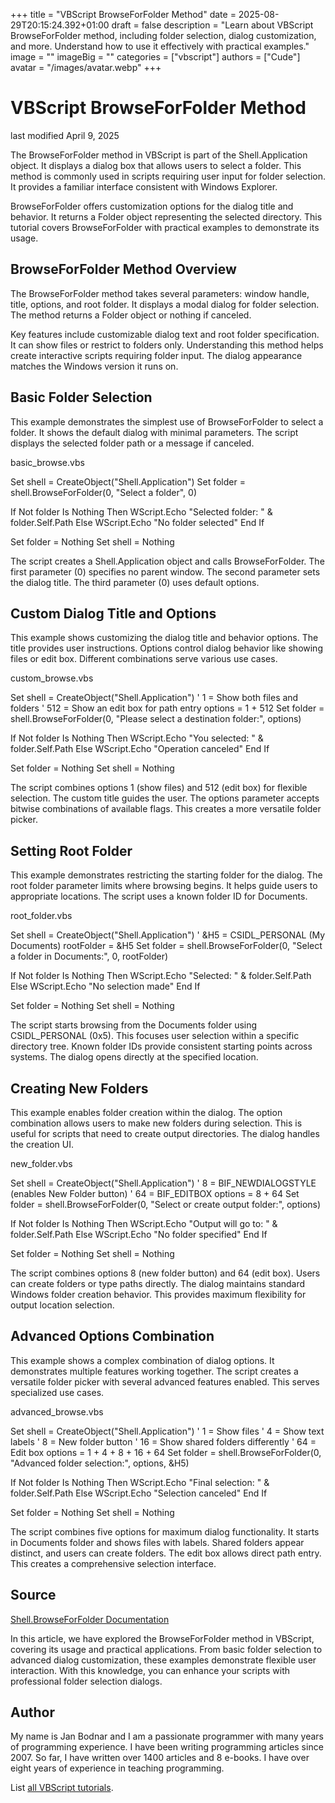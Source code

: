 +++
title = "VBScript BrowseForFolder Method"
date = 2025-08-29T20:15:24.392+01:00
draft = false
description = "Learn about VBScript BrowseForFolder method, including folder selection, dialog customization, and more. Understand how to use it effectively with practical examples."
image = ""
imageBig = ""
categories = ["vbscript"]
authors = ["Cude"]
avatar = "/images/avatar.webp"
+++

# VBScript BrowseForFolder Method

last modified April 9, 2025

The BrowseForFolder method in VBScript is part of the
Shell.Application object. It displays a dialog box that allows users
to select a folder. This method is commonly used in scripts requiring user input
for folder selection. It provides a familiar interface consistent with Windows
Explorer.

BrowseForFolder offers customization options for the dialog title
and behavior. It returns a Folder object representing the selected
directory. This tutorial covers BrowseForFolder with practical
examples to demonstrate its usage.

## BrowseForFolder Method Overview

The BrowseForFolder method takes several parameters: window handle,
title, options, and root folder. It displays a modal dialog for folder
selection. The method returns a Folder object or nothing if
canceled.

Key features include customizable dialog text and root folder specification. It
can show files or restrict to folders only. Understanding this method helps
create interactive scripts requiring folder input. The dialog appearance matches
the Windows version it runs on.

## Basic Folder Selection

This example demonstrates the simplest use of BrowseForFolder to
select a folder. It shows the default dialog with minimal parameters. The script
displays the selected folder path or a message if canceled.

basic_browse.vbs
  

Set shell = CreateObject("Shell.Application")
Set folder = shell.BrowseForFolder(0, "Select a folder", 0)

If Not folder Is Nothing Then
    WScript.Echo "Selected folder: " &amp; folder.Self.Path
Else
    WScript.Echo "No folder selected"
End If

Set folder = Nothing
Set shell = Nothing

The script creates a Shell.Application object and calls
BrowseForFolder. The first parameter (0) specifies no parent
window. The second parameter sets the dialog title. The third parameter (0)
uses default options.

## Custom Dialog Title and Options

This example shows customizing the dialog title and behavior options. The title
provides user instructions. Options control dialog behavior like showing files
or edit box. Different combinations serve various use cases.

custom_browse.vbs
  

Set shell = CreateObject("Shell.Application")
' 1 = Show both files and folders
' 512 = Show an edit box for path entry
options = 1 + 512
Set folder = shell.BrowseForFolder(0, "Please select a destination folder:", options)

If Not folder Is Nothing Then
    WScript.Echo "You selected: " &amp; folder.Self.Path
Else
    WScript.Echo "Operation canceled"
End If

Set folder = Nothing
Set shell = Nothing

The script combines options 1 (show files) and 512 (edit box) for flexible
selection. The custom title guides the user. The options parameter accepts
bitwise combinations of available flags. This creates a more versatile folder
picker.

## Setting Root Folder

This example demonstrates restricting the starting folder for the dialog. The
root folder parameter limits where browsing begins. It helps guide users to
appropriate locations. The script uses a known folder ID for Documents.

root_folder.vbs
  

Set shell = CreateObject("Shell.Application")
' &amp;H5 = CSIDL_PERSONAL (My Documents)
rootFolder = &amp;H5
Set folder = shell.BrowseForFolder(0, "Select a folder in Documents:", 0, rootFolder)

If Not folder Is Nothing Then
    WScript.Echo "Selected: " &amp; folder.Self.Path
Else
    WScript.Echo "No selection made"
End If

Set folder = Nothing
Set shell = Nothing

The script starts browsing from the Documents folder using CSIDL_PERSONAL (0x5).
This focuses user selection within a specific directory tree. Known folder IDs
provide consistent starting points across systems. The dialog opens directly at
the specified location.

## Creating New Folders

This example enables folder creation within the dialog. The option combination
allows users to make new folders during selection. This is useful for scripts
that need to create output directories. The dialog handles the creation UI.

new_folder.vbs
  

Set shell = CreateObject("Shell.Application")
' 8 = BIF_NEWDIALOGSTYLE (enables New Folder button)
' 64 = BIF_EDITBOX
options = 8 + 64
Set folder = shell.BrowseForFolder(0, "Select or create output folder:", options)

If Not folder Is Nothing Then
    WScript.Echo "Output will go to: " &amp; folder.Self.Path
Else
    WScript.Echo "No folder specified"
End If

Set folder = Nothing
Set shell = Nothing

The script combines options 8 (new folder button) and 64 (edit box). Users can
create folders or type paths directly. The dialog maintains standard Windows
folder creation behavior. This provides maximum flexibility for output location
selection.

## Advanced Options Combination

This example shows a complex combination of dialog options. It demonstrates
multiple features working together. The script creates a versatile folder picker
with several advanced features enabled. This serves specialized use cases.

advanced_browse.vbs
  

Set shell = CreateObject("Shell.Application")
' 1 = Show files
' 4 = Show text labels
' 8 = New folder button
' 16 = Show shared folders differently
' 64 = Edit box
options = 1 + 4 + 8 + 16 + 64
Set folder = shell.BrowseForFolder(0, "Advanced folder selection:", options, &amp;H5)

If Not folder Is Nothing Then
    WScript.Echo "Final selection: " &amp; folder.Self.Path
Else
    WScript.Echo "Selection canceled"
End If

Set folder = Nothing
Set shell = Nothing

The script combines five options for maximum dialog functionality. It starts in
Documents folder and shows files with labels. Shared folders appear distinct,
and users can create folders. The edit box allows direct path entry. This
creates a comprehensive selection interface.

## Source

[Shell.BrowseForFolder Documentation](https://learn.microsoft.com/en-us/windows/win32/shell/shell-browseforfolder)

In this article, we have explored the BrowseForFolder method in
VBScript, covering its usage and practical applications. From basic folder
selection to advanced dialog customization, these examples demonstrate flexible
user interaction. With this knowledge, you can enhance your scripts with
professional folder selection dialogs.

## Author

My name is Jan Bodnar and I am a passionate programmer with many years of
programming experience. I have been writing programming articles since 2007. So
far, I have written over 1400 articles and 8 e-books. I have over eight years of
experience in teaching programming.

List [all VBScript tutorials](/vbscript/).
